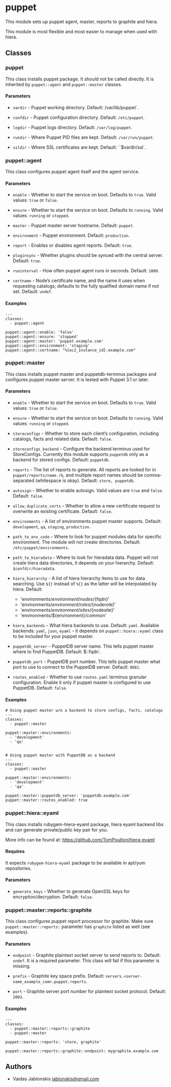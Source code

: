 puppet
===

This module sets up puppet agent, master, reports to graphite and
hiera.

This module is most flexible and most easier to manage when used with hiera.

## Classes

### puppet
This class installs puppet package. It should not be called directly.
It is inherited by `puppet::agent` and `puppet::master` classes.

#### Parameters
* `vardir` - Puppet working directory. Default: /var/lib/puppet`.

* `confdir` - Puppet configuration directory. Default: `/etc/puppet`.

* `logdir` - Puppet logs directory. Default: `/var/log/puppet`.

* `rundir` - Where Puppet PID files are kept. Default: `/var/run/puppet`.

* `ssldir` - Where SSL certificates are kept. Default: ``$vardir/ssl`.


### puppet::agent
This class configures puppet agent itself and the agent service.

#### Parameters
* `enable` - Whether to start the service on boot. Defaults to `true`.
Valid values: `true` or `false`.

* `ensure` - Whether to start the service on boot. Defaults to `running`.
Valid values: `running` or `stopped`.

* `master` - Puppet master server hostname. Default: `puppet`.

* `environment` - Puppet environment. Default: `production`.

* `report` - Enables or disables agent reports. Default: `true`.

* `pluginsync` - Whether plugins should be synced with the central server.
Default: `true`.

* `runinterval` - How often puppet agent runs in seconds. Default: `1800`.

* `certname` - Node’s certificate name, and the name it uses when requesting catalogs;
defaults to the fully qualified domain name if not set. Default: `undef`.

#### Examples
    ---
    classes:
      - puppet::agent

    puppet::agent::enable: 'false'
    puppet::agent::ensure: 'stopped'
    puppet::agent::master: 'puppet.example.com'
    puppet::agent::environment: 'staging'
    puppet::agent::certname: "%{ec2_instance_id}.example.com"


### puppet::master
This class installs puppet master and puppetdb-terminus packages and
configures puppet master server. It is tested with Puppet 3.1 or later.

#### Parameters
* `enable` - Whether to start the service on boot. Defaults to `true`.
Valid values: `true` or `false`.

* `ensure` - Whether to start the service on boot. Defaults to `running`.
Valid values: `running` or `stopped`.

* `storeconfigs` - Whether to store each client’s configuration, including
catalogs, facts and related data. Default: `false`.

* `storeconfigs_backend` - Configure the backend terminus used for StoreConfigs.
Currently this module supports `puppetdb` only as a backend for stored configs.
Default: `puppetdb`.

* `reports` - The list of reports to generate. All reports are looked for in
`puppet/reports/name.rb`, and multiple report names should be comma-separated
(whitespace is okay). Default: `store, puppetdb`.

* `autosign` - Whether to enable autosign. Valid values are `true` and `false`.
Default: `false`.

* `allow_duplicate_certs` - Whether to allow a new certificate request to overwrite
an existing certificate. Default: `false`.

* `environments` - A list of environments puppet master supports.
Default: `development`, `qa`, `staging`, `production`.

* `path_to_env_code` - Where to look for puppet modules data for specific environment.
The module will not create directories. Default: `/etc/puppet/environments`.

* `path_to_hieradata` - Where to look for hieradata data. Puppet will not create
hiera data directories, it depends on your hierarchy. Default: `$confdir/hieradata`.

* `hiera_hierarchy` - A list of hiera hierarchy items to use for data searching.
Use ``${}`` instead of ``%{}`` as the latter will be interpolated by hiera.
    Default:
    - 'environments/${environment}/nodes/${fqdn}'
    - 'environments/${environment}/roles/${noderole}'
    - 'environments/${environment}/sites/${nodesite}'
    - 'environments/${environment}/common'


* `hiera_backends` - What hiera backends to use. Default: `yaml`. Available backends:
`yaml`, `json`, `eyaml` - it depends on `puppet::hiera::eyaml` class to be included for
your puppet master.

* `puppetdb_server` - PuppetDB server name. This tells puppet master where to find PuppetDB.
Default: $::fqdn`.

* `puppetdb_port` - PuppetDB port number. This tells puppet master what port to use to connect
to the PuppetDB server. Default: `8081`.

* `routes_enabled` - Whether to use `routes.yaml` terminus granular configuration.
Enable it only if puppet master is configured to use PuppetDB. Default: `false`.

#### Examples
    # Using puppet master w/o a backend to store configs, facts, catalogs
    ---
    classes:
      - puppet::master

    puppet::master::environments:
      - 'development'
      - 'qa'


    # Using puppet master with PuppetDB as a backend
    ---
    classes:
      - puppet::master

    puppet::master::environments:
      - 'development'
      - 'qa'

    puppet::master::puppetdb_server: 'puppetdb.example.com'
    puppet::master::routes_enabled: true


### puppet::hiera::eyaml
This class installs rubygem-hiera-eyaml package, hiera eyaml backend libs and can
generate private/public key pair for you.

More info can be found at: https://github.com/TomPoulton/hiera-eyaml

#### Requires
It expects `rubygem-hiera-eyaml` package to be available in apt/yum repositories.

#### Parameters
* `generate_keys` - Whether to generate OpenSSL keys for encryption/decryption.
Default: `false`.


### puppet::master::reports::graphite
This class configures puppet report processor for graphite. Make sure
`puppet::master::reports:` parameter has `graphite` listed as well (see examples).

#### Parameters
* `endpoint` - Graphite plaintext socket server to send reports to. Default: `undef`.
It is a required parameter. This class will fail if this parameter is missing.

* `prefix` - Graphite key space prefix.
Default: `servers.<server-name_example_com>.puppet.reports`.

* `port` - Graphite server port number for plaintext socket protocol. Default: `2003`.

#### Examples
    ---
    classes:
      - puppet::master::reports::graphite
      - puppet::master

    puppet::master::reports: 'store, graphite'

    puppet::master::reports::graphite::endpoint: mygraphite.example.com

## Authors
* Vaidas Jablonskis <jablonskis@gmail.com>

